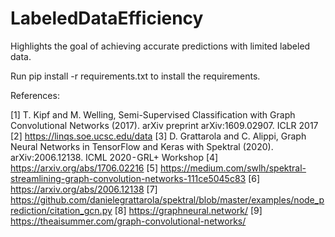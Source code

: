 # LabeledDataEfficiency
Highlights the goal of achieving accurate predictions with limited labeled data.


Run pip install -r requirements.txt to install the requirements.

References:


[1] T. Kipf and M. Welling, Semi-Supervised Classification with Graph Convolutional Networks (2017). arXiv preprint arXiv:1609.02907. ICLR 2017
[2] https://linqs.soe.ucsc.edu/data
[3] D. Grattarola and C. Alippi, Graph Neural Networks in TensorFlow and Keras with Spektral (2020). arXiv:2006.12138. ICML 2020 - GRL+ Workshop
[4] https://arxiv.org/abs/1706.02216
[5] https://medium.com/swlh/spektral-streamlining-graph-convolution-networks-111ce5045c83
[6] https://arxiv.org/abs/2006.12138
[7] https://github.com/danielegrattarola/spektral/blob/master/examples/node_prediction/citation_gcn.py
[8] https://graphneural.network/
[9] https://theaisummer.com/graph-convolutional-networks/




